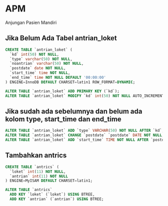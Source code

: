 # APM
Anjungan Pasien Mandiri

## Jika Belum Ada Tabel antrian_loket

~~~~sql
CREATE TABLE `antrian_loket` (
  `kd` int(50) NOT NULL,
  `type` varchar(50) NOT NULL,
  `noantrian` varchar(50) NOT NULL,
  `postdate` date NOT NULL,
  `start_time` time NOT NULL,
  `end_time` time NOT NULL DEFAULT '00:00:00'
) ENGINE=InnoDB DEFAULT CHARSET=latin1 ROW_FORMAT=DYNAMIC;

ALTER TABLE `antrian_loket` ADD PRIMARY KEY (`kd`);
ALTER TABLE `antrian_loket` MODIFY `kd` int(50) NOT NULL AUTO_INCREMENT;
~~~~

## Jika sudah ada sebelumnya dan belum ada kolom type, start_time dan end_time

~~~~sql
ALTER TABLE `antrian_loket` ADD `type` VARCHAR(50) NOT NULL AFTER `kd`;
ALTER TABLE `antrian_loket` CHANGE `postdate` `postdate` DATE NOT NULL;
ALTER TABLE `antrian_loket` ADD `start_time` TIME NOT NULL AFTER `postdate`, ADD `end_time` TIME NOT NULL DEFAULT '00:00:00' AFTER `start_time`;
~~~~

## Tambahkan antrics

~~~~sql
CREATE TABLE `antrics` (
  `loket` int(11) NOT NULL,
  `antrian` int(11) NOT NULL
) ENGINE=MyISAM DEFAULT CHARSET=latin1;

ALTER TABLE `antrics`
  ADD KEY `loket` (`loket`) USING BTREE,
  ADD KEY `antrian` (`antrian`) USING BTREE;
~~~~
